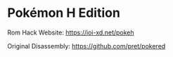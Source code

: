 # Pokémon H Edition

Rom Hack Website: https://ioi-xd.net/pokeh

Original Disassembly: https://github.com/pret/pokered
